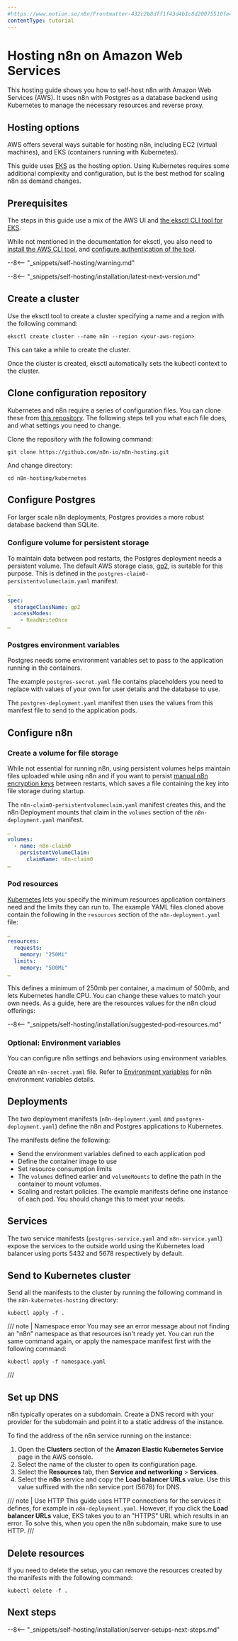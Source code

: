 ```yaml
---
#https://www.notion.so/n8n/Frontmatter-432c2b8dff1f43d4b1c8d20075510fe4
contentType: tutorial
---
```


# Hosting n8n on Amazon Web Services

This hosting guide shows you how to self-host n8n with Amazon Web Services (AWS). It uses n8n with Postgres as a database backend using Kubernetes to manage the necessary resources and reverse proxy.

## Hosting options

AWS offers several ways suitable for hosting n8n, including EC2 (virtual machines), and EKS (containers running with Kubernetes).

This guide uses [EKS](https://aws.amazon.com/eks/) as the hosting option. Using Kubernetes requires some additional complexity and configuration, but is the best method for scaling n8n as demand changes.

## Prerequisites

The steps in this guide use a mix of the AWS UI and [the eksctl CLI tool for EKS](https://eksctl.io).

While not mentioned in the documentation for eksctl, you also need to [install the AWS CLI tool](https://docs.aws.amazon.com/cli/latest/userguide/getting-started-install.html), and [configure authentication of the tool](https://docs.aws.amazon.com/cli/latest/userguide/cli-configure-quickstart.html).

--8<-- "_snippets/self-hosting/warning.md"

--8<-- "_snippets/self-hosting/installation/latest-next-version.md"

## Create a cluster

Use the eksctl tool to create a cluster specifying a name and a region with the following command:

```shell
eksctl create cluster --name n8n --region <your-aws-region>
```

This can take a while to create the cluster.


Once the cluster is created, eksctl automatically sets the kubectl context to the cluster.

## Clone configuration repository

Kubernetes and n8n require a series of configuration files. You can clone these from [this repository](https://github.com/n8n-io/n8n-hosting). The following steps tell you what each file does, and what settings you need to change.

Clone the repository with the following command:

```shell
git clone https://github.com/n8n-io/n8n-hosting.git 
```

And change directory:

```shell
cd n8n-hosting/kubernetes
```

## Configure Postgres

For larger scale n8n deployments, Postgres provides a more robust database backend than SQLite.

### Configure volume for persistent storage

To maintain data between pod restarts, the Postgres deployment needs a persistent volume. The default AWS storage class, [gp2](https://docs.aws.amazon.com/AWSEC2/latest/UserGuide/general-purpose.html#EBSVolumeTypes_gp2), is suitable for this purpose. This is defined in the `postgres-claim0-persistentvolumeclaim.yaml` manifest.


```yaml
…
spec:
  storageClassName: gp2
  accessModes:
    - ReadWriteOnce
…
```

### Postgres environment variables

Postgres needs some environment variables set to pass to the application running in the containers.

The example `postgres-secret.yaml` file contains placeholders you need to replace with values of your own for user details and the database to use.

The `postgres-deployment.yaml` manifest then uses the values from this manifest file to send to the application pods.

## Configure n8n

### Create a volume for file storage

While not essential for running n8n, using persistent volumes helps maintain files uploaded while using n8n and if you want to persist [manual n8n encryption keys](/hosting/configuration/environment-variables/deployment.md) between restarts, which saves a file containing the key into file storage during startup.

The `n8n-claim0-persistentvolumeclaim.yaml` manifest creates this, and the n8n Deployment mounts that claim in the `volumes` section of the `n8n-deployment.yaml` manifest.

```yaml
…
volumes:
  - name: n8n-claim0
    persistentVolumeClaim:
      claimName: n8n-claim0
…
```

### Pod resources

[Kubernetes](https://kubernetes.io/docs/concepts/configuration/manage-resources-containers/) lets you specify the minimum resources application containers need and the limits they can run to. The example YAML files cloned above contain the following in the `resources` section of the `n8n-deployment.yaml` file:

```yaml
…
resources:
  requests:
    memory: "250Mi"
  limits:
    memory: "500Mi"
…    
```

This defines a minimum of 250mb per container, a maximum of 500mb, and lets Kubernetes handle CPU. You can change these values to match your own needs. As a guide, here are the resources values for the n8n cloud offerings:

--8<-- "_snippets/self-hosting/installation/suggested-pod-resources.md"

### Optional: Environment variables

You can configure n8n settings and behaviors using environment variables.

Create an `n8n-secret.yaml` file. Refer to [Environment variables](/hosting/configuration/environment-variables/index.md) for n8n environment variables details.

## Deployments

The two deployment manifests (`n8n-deployment.yaml` and `postgres-deployment.yaml`) define the n8n and Postgres applications to Kubernetes.

The manifests define the following:

- Send the environment variables defined to each application pod
- Define the container image to use
- Set resource consumption limits
- The `volumes` defined earlier and `volumeMounts` to define the path in the container to mount volumes.
- Scaling and restart policies. The example manifests define one instance of each pod. You should change this to meet your needs.

## Services

The two service manifests (`postgres-service.yaml` and `n8n-service.yaml`) expose the services to the outside world using the Kubernetes load balancer using ports 5432 and 5678 respectively by default.

## Send to Kubernetes cluster

Send all the manifests to the cluster by running the following command in the `n8n-kubernetes-hosting` directory:

```shell
kubectl apply -f .
```

/// note | Namespace error
You may see an error message about not finding an "n8n" namespace as that resources isn't ready yet. You can run the same command again, or apply the namespace manifest first with the following command:

```shell
kubectl apply -f namespace.yaml
```
///


## Set up DNS

n8n typically operates on a subdomain. Create a DNS record with your provider for the subdomain and point it to a static address of the instance.

To find the address of the n8n service running on the instance:

1. Open the **Clusters** section of the **Amazon Elastic Kubernetes Service** page in the AWS console.
2. Select the name of the cluster to open its configuration page.
3. Select the **Resources** tab, then **Service and networking** > **Services**.
4. Select the **n8n** service and copy the **Load balancer URLs** value. Use this value suffixed with the n8n service port (5678) for DNS.

/// note | Use HTTP
This guide uses HTTP connections for the services it defines, for example in `n8n-deployment.yaml`. However, if you click the **Load balancer URLs** value, EKS takes you to an "HTTPS" URL which results in an error. To solve this, when you open the n8n subdomain, make sure to use HTTP.
///
## Delete resources

If you need to delete the setup, you can remove the resources created by the manifests with the following command:

```shell
kubectl delete -f .
```

## Next steps

--8<-- "_snippets/self-hosting/installation/server-setups-next-steps.md"
